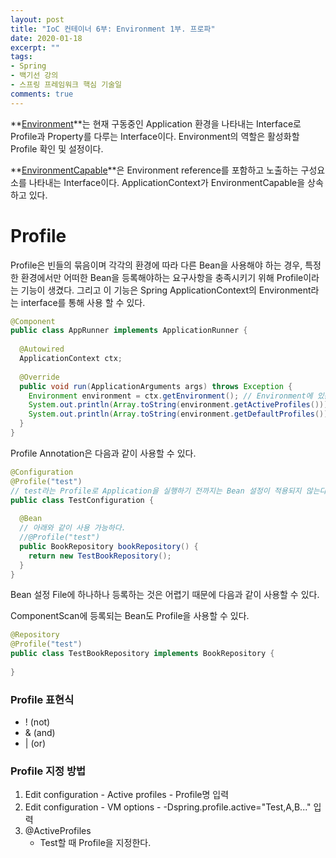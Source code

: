 ```yaml
---
layout: post
title: "IoC 컨테이너 6부: Environment 1부. 프로파"
date: 2020-01-18
excerpt: ""
tags: 
- Spring
- 백기선 강의
- 스프링 프레임워크 핵심 기술일
comments: true
---
```


**[Environment](https://docs.spring.io/spring-framework/docs/current/javadoc-api/org/springframework/core/env/Environment.html)**는 현재 구동중인 Application 환경을 나타내는 Interface로 Profile과 Property를 다루는 Interface이다.
Environment의 역할은 활성화할 Profile 확인 및 설정이다.


**[EnvironmentCapable](https://docs.spring.io/spring-framework/docs/current/javadoc-api/org/springframework/core/env/EnvironmentCapable.html)**은 Environment reference를 포함하고 노출하는 구성요소를 나타내는 Interface이다.
ApplicationContext가 EnvironmentCapable을 상속하고 있다.



# Profile

Profile은 빈들의 묶음이며 각각의 환경에 따라 다른 Bean을 사용해야 하는 경우, 특정한 환경에서만 어떠한 Bean을 등록해야하는 요구사항을 충족시키기 위해 Profile이라는 기능이 생겼다. 그리고 이 기능은 Spring ApplicationContext의 Environment라는 interface를 통해 사용 할 수 있다.



```java
@Component
public class AppRunner implements ApplicationRunner {
  
  @Autowired
  ApplicationContext ctx;
  
  @Override
  public void run(ApplicationArguments args) throws Exception {
    Environment environment = ctx.getEnvironment(); // Environment에 있는 Method
    System.out.println(Array.toString(environment.getActiveProfiles()));
    System.out.println(Array.toString(environment.getDefaultProfiles()));
  }
}
```



Profile Annotation은 다음과 같이 사용할 수 있다.

```java
@Configuration
@Profile("test")
// test라는 Profile로 Application을 실행하기 전까지는 Bean 설정이 적용되지 않는다.
public class TestConfiguration {
  
  @Bean
  // 아래와 같이 사용 가능하다.
  //@Profile("test")
  public BookRepository bookRepository() {
    return new TestBookRepository();
  }
}
```



Bean 설정 File에 하나하나 등록하는 것은 어렵기 때문에 다음과 같이 사용할 수 있다.

ComponentScan에 등록되는 Bean도 Profile을 사용할 수 있다.

```java
@Repository
@Profile("test")
public class TestBookRepository implements BookRepository {
  
}
```



### Profile 표현식
* ! (not)
* & (and)
* \| (or)



### Profile 지정 방법

1. Edit configuration - Active profiles - Profile명 입력
2. Edit configuration - VM options - -Dspring.profile.active="Test,A,B..." 입력
3. @ActiveProfiles
   - Test할 때 Profile을 지정한다.


